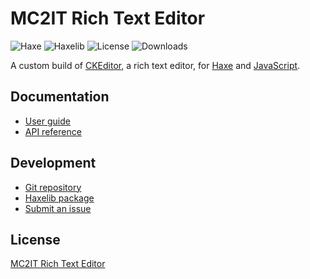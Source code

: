 # MC2IT Rich Text Editor
![Haxe](https://badgen.net/badge/haxe/%3E%3D4.2.0/green) ![Haxelib](https://badgen.net/haxelib/v/mc2it_rte) ![License](https://badgen.net/badge/license/MIT/blue) ![Downloads](https://badgen.net/haxelib/d/mc2it_rte)

A custom build of [CKEditor](https://ckeditor.com/ckeditor-5), a rich text editor,
for [Haxe](https://haxe.org) and [JavaScript](https://developer.mozilla.org/en-US/docs/Web/JavaScript).

## Documentation
- [User guide](https://github.com/mc2it/rich-text-editor/wiki)
- [API reference](https://mc2it.github.io/rich-text-editor)

## Development
- [Git repository](https://github.com/mc2it/rich-text-editor)
- [Haxelib package](https://lib.haxe.org/p/mc2it_rte)
- [Submit an issue](https://github.com/mc2it/rich-text-editor/issues)

## License
[MC2IT Rich Text Editor](https://github.com/mc2it/rich-text-editor)
